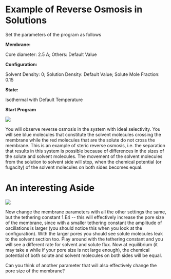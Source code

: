 

# Example of Reverse Osmosis in Solutions

Set the parameters of the program as follows

**Membrane:**

Core diameter: 2.5 A;
Others: Default Value

**Configuration:**

Solvent Density: 0;
Solution Density: Default Value;
Solute Mole Fraction: 0.15

**State:**

Isothermal with Default Temperature

**Start Program**

![](<./Clip image003.jpg>)

You will observe reverse osmosis in the system with ideal selectivity. You will see blue molecules that constitute
the solvent molecules crossing the membrane while the red molecules that are the solute do not cross the membrane.
This is an example of steric reverse osmosis, i.e. the separation that results in this system is possible because of
differences in the sizes of the solute and solvent molecules. The movement of the solvent molecules from the solution
to solvent side will stop, when the chemical potential (or fugacity) of the solvent molecules on both sides becomes equal.

# An interesting Aside

![](<./Clip image004.jpg>)

Now change the membrane parameters with all the other settings the same, but the tethering constant 1.E4 -- this will effectively 
increase the pore size of the membrane, since with a smaller tethering constant the amplitude of oscillations is larger (you should
notice this when you look at the configuration). With the larger pores you should see solute molecules leak to the solvent section too. Play 
around with the tethering constant and you will see a different rate for solvent and solute flux. Now at equilibrium (it may take a while if
your pore size is not large enough), the chemical potential of both solute and solvent molecules on both sides will be equal.

Can you think of another parameter that will also effectively change the pore size of the membrane?